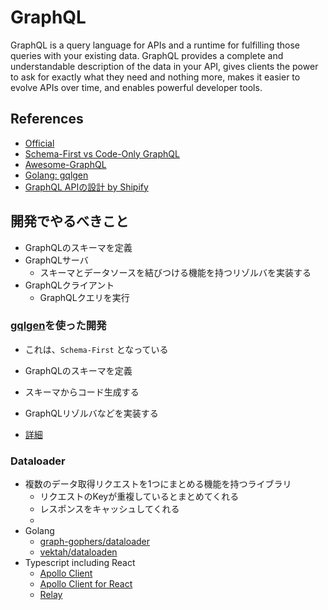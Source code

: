 # GraphQL
GraphQL is a query language for APIs and a runtime for fulfilling those queries with your existing data. GraphQL provides a complete and understandable description of the data in your API, gives clients the power to ask for exactly what they need and nothing more, makes it easier to evolve APIs over time, and enables powerful developer tools.

## References
- [Official](https://graphql.org/)
- [Schema-First vs Code-Only GraphQL](https://www.apollographql.com/blog/backend/architecture/schema-first-vs-code-only-graphql/)
- [Awesome-GraphQL](https://github.com/chentsulin/awesome-graphql)
- [Golang: gqlgen](https://github.com/99designs/gqlgen)
- [GraphQL APIの設計 by Shipify](https://github.com/Shopify/graphql-design-tutorial/blob/master/lang/TUTORIAL_JAPANESE.md)

## 開発でやるべきこと
- GraphQLのスキーマを定義
- GraphQLサーバ
  - スキーマとデータソースを結びつける機能を持つリゾルバを実装する
- GraphQLクライアント
  - GraphQLクエリを実行

### [gqlgen](https://github.com/99designs/gqlgen)を使った開発
- これは、`Schema-First` となっている

- GraphQLのスキーマを定義
- スキーマからコード生成する
- GraphQLリゾルバなどを実装する

- [詳細](./gqlgen.md)
### Dataloader
- 複数のデータ取得リクエストを1つにまとめる機能を持つライブラリ
  - リクエストのKeyが重複しているとまとめてくれる
  - レスポンスをキャッシュしてくれる
  - 
- Golang
  - [graph-gophers/dataloader](https://github.com/graph-gophers/dataloader)
  - [vektah/dataloaden](https://github.com/vektah/dataloaden)
- Typescript including React
  - [Apollo Client](https://www.apollographql.com/docs/)
  - [Apollo Client for React](https://www.apollographql.com/docs/react/)
  - [Relay](https://relay.dev/)